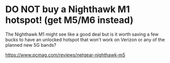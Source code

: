 # DO NOT buy a Nighthawk M1 hotspot! (get M5/M6 instead)

The Nighthawk M1 might see like a good deal but is it worth saving a few bucks to have an unlocked hotspot that won't work on Verizon or any of the planned new 5G bands?

https://www.pcmag.com/reviews/netgear-nighthawk-m5

